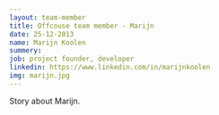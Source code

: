 ```yaml
---
layout: team-member
title: Offcouse team member - Marijn
date: 25-12-2013
name: Marijn Koolen
summery:
job: project founder, developer
linkedin: https://www.linkedin.com/in/marijnkoolen
img: marijn.jpg
---
```

Story about Marijn.